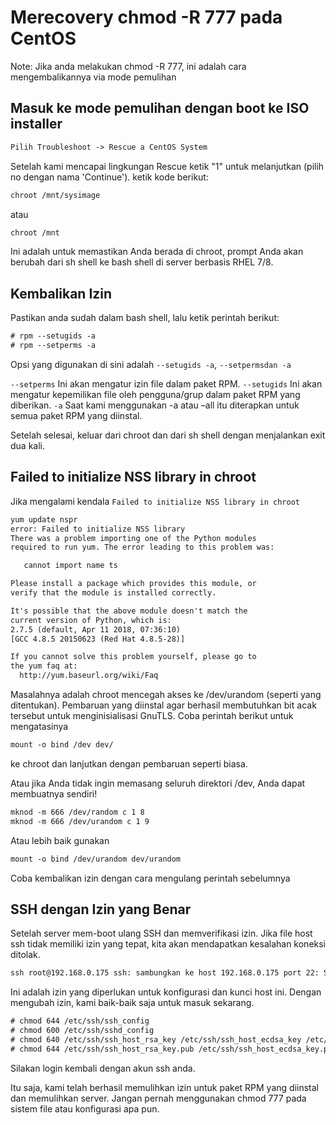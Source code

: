 # Merecovery chmod -R 777 pada CentOS

Note: Jika anda melakukan chmod -R 777, ini adalah cara mengembalikannya via mode pemulihan

## Masuk ke mode pemulihan dengan boot ke ISO installer

```html
Pilih Troubleshoot -> Rescue a CentOS System
```

Setelah kami mencapai lingkungan Rescue ketik "1" untuk melanjutkan (pilih no dengan nama 'Continue'). ketik kode berikut:

```html
chroot /mnt/sysimage
```

atau

```html
chroot /mnt
```

Ini adalah untuk memastikan Anda berada di chroot, prompt Anda akan berubah dari sh shell ke bash shell di server berbasis RHEL 7/8.

## Kembalikan Izin

Pastikan anda sudah dalam bash shell, lalu ketik perintah berikut:

```html
# rpm --setugids -a
# rpm --setperms -a
```

Opsi yang digunakan di sini adalah `--setugids -a`, `--setpermsdan -a`

`--setperms` Ini akan mengatur izin file dalam paket RPM.
`--setugids` Ini akan mengatur kepemilikan file oleh pengguna/grup dalam paket RPM yang diberikan.
`-a` Saat kami menggunakan -a atau –all itu diterapkan untuk semua paket RPM yang diinstal.

Setelah selesai, keluar dari chroot dan dari sh shell dengan menjalankan exit dua kali.

## Failed to initialize NSS library in chroot

Jika mengalami kendala `Failed to initialize NSS library in chroot`

```html
yum update nspr
error: Failed to initialize NSS library
There was a problem importing one of the Python modules
required to run yum. The error leading to this problem was:

   cannot import name ts

Please install a package which provides this module, or
verify that the module is installed correctly.

It's possible that the above module doesn't match the
current version of Python, which is:
2.7.5 (default, Apr 11 2018, 07:36:10) 
[GCC 4.8.5 20150623 (Red Hat 4.8.5-28)]

If you cannot solve this problem yourself, please go to 
the yum faq at:
  http://yum.baseurl.org/wiki/Faq
```

Masalahnya adalah chroot mencegah akses ke /dev/urandom (seperti yang ditentukan). Pembaruan yang diinstal agar berhasil membutuhkan bit acak tersebut untuk menginisialisasi GnuTLS. Coba perintah berikut untuk mengatasinya

```html
mount -o bind /dev dev/
```

ke chroot dan lanjutkan dengan pembaruan seperti biasa.

Atau jika Anda tidak ingin memasang seluruh direktori /dev, Anda dapat membuatnya sendiri!

```html
mknod -m 666 /dev/random c 1 8
mknod -m 666 /dev/urandom c 1 9
```

Atau lebih baik gunakan

```html
mount -o bind /dev/urandom dev/urandom
```

Coba kembalikan izin dengan cara mengulang perintah sebelumnya

## SSH dengan Izin yang Benar

Setelah server mem-boot ulang SSH dan memverifikasi izin. Jika file host ssh tidak memiliki izin yang tepat, kita akan mendapatkan kesalahan koneksi ditolak.

```html
ssh root@192.168.0.175 ssh: sambungkan ke host 192.168.0.175 port 22: Sambungan ditolak
```

Ini adalah izin yang diperlukan untuk konfigurasi dan kunci host ini. Dengan mengubah izin, kami baik-baik saja untuk masuk sekarang.

```html
# chmod 644 /etc/ssh/ssh_config
# chmod 600 /etc/ssh/sshd_config
# chmod 640 /etc/ssh/ssh_host_rsa_key /etc/ssh/ssh_host_ecdsa_key /etc/ssh/ssh_host_ed25519_key
# chmod 644 /etc/ssh/ssh_host_rsa_key.pub /etc/ssh/ssh_host_ecdsa_key.pub /etc/ssh/ssh_host_ed25519_key.pub
```

Silakan login kembali dengan akun ssh anda.

Itu saja, kami telah berhasil memulihkan izin untuk paket RPM yang diinstal dan memulihkan server. Jangan pernah menggunakan chmod 777 pada sistem file atau konfigurasi apa pun.
